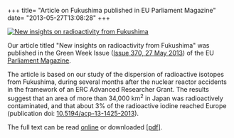+++
title=  "Article on Fukushima published in EU Parliament Magazine"
date=   "2013-05-27T13:08:28"
+++

[![New insights on radioactivity from Fukushima](/img/Parliament.png "New insights on radioactivity from Fukushima")](http://viewer.zmags.com/publication/69355226?page=47#/69355226/48)  

Our article titled "New insights on radioactivity from Fukushima" was published in the Green Week Issue ([Issue 370, 27 May 2013](https://www.theparliamentmagazine.eu/articles/magazines/green-week-2013)) of the EU [Parliament Magazine](https://www.theparliamentmagazine.eu).

The article is based on our study of the dispersion of radioactive isotopes from Fukushima, during several months after the nuclear reactor accidents in the framework of an ERC Advanced Researcher
Grant. The results suggest that an area
of more than 34,000 km<sup>2</sup> in Japan was
radioactively contaminated, and that
about 3% of the radioactive iodine reached
Europe (publication doi: [10.5194/acp-13-1425-2013](http://dx.doi.org/10.5194/acp-13-1425-2013)).

The full text can be read [online](http://viewer.zmags.com/publication/69355226?page=47#/69355226/48) or downloaded [[pdf]](/pdf/Parliament.pdf).
